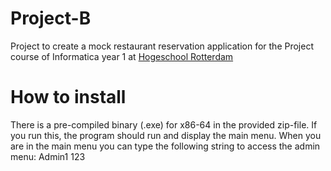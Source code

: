 # Project-B
Project to create a mock restaurant reservation application for the Project course of Informatica year 1 at [Hogeschool Rotterdam](https://hr.nl)

# How to install
There is a pre-compiled binary (.exe) for x86-64 in the provided zip-file. If you run this, the program should run and display the main menu.
When you are in the main menu you can type the following string to access the admin menu: Admin1 123

